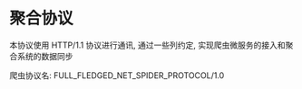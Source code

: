 # 聚合协议

本协议使用 HTTP/1.1 协议进行通讯, 通过一些列约定, 实现爬虫微服务的接入和聚合系统的数据同步

 爬虫协议名: FULL_FLEDGED_NET_SPIDER_PROTOCOL/1.0



